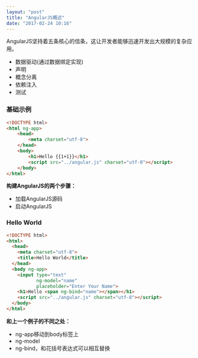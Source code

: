 ```yaml
---
layout: "post"
title: "AngularJS概述"
date: "2017-02-24 10:16"
---
```


AngularJS坚持着五条核心的信条，这让开发者能够迅速开发出大规模的复杂应用。
- 数据驱动(通过数据绑定实现)
- 声明
- 概念分离
- 依赖注入
- 测试

<!-- more -->

### 基础示例

```html
<!DOCTYPE html>
<html ng-app>
	<head>
		<meta charset="utf-8">
	</head>
	<body>
		<h1>Hello {{1+1}}</h1>
		<script src="../angular.js" charset="utf-8"></script>
	</body>
</html>
```

**构建AngularJS的两个步骤：**

- 加载AngularJS源码
- 启动AngularJS

### Hello World

```html
<!DOCTYPE html>
<html>
  <head>
    <meta charset="utf-8">
    <title>Hello World</title>
  </head>
  <body ng-app>
    <input type="text"
           ng-model="name"
           placeholder="Enter Your Name">
    <h1>Hello <span ng-bind="name"></span></h1>
    <script src="../angular.js" charset="utf-8"></script>
  </body>
</html>
```

**和上一个例子的不同之处：**
- ng-app移动到body标签上
- ng-model
- ng-bind，和花括号表达式可以相互替换

